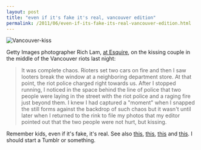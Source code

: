 ```yaml
---
layout: post
title: "even if it's fake it's real, vancouver edition"
permalink: /2011/06/even-if-its-fake-its-real-vancouver-edition.html
---
```


<p><img class="asset  asset-image at-xid-6a00d8341c4f5f53ef0154330fd2e6970c" alt="Vancouver-kiss" title="Vancouver-kiss" src="http://sippey.typepad.com/.a/6a00d8341c4f5f53ef0154330fd2e6970c-500wi" /></a></p>

<p>Getty Images photographer Rich Lam, <a href="http://www.esquire.com/blogs/politics/vancouver-riots-2011-photo-5929916">at Esquire</a>, on the kissing couple in the middle of the Vancouver riots last night:</p>

<blockquote><p>It was complete chaos. Rioters set two cars on fire and then I saw looters break the window at a neighboring department store. At that point, the riot police charged right towards us. After I stopped running, I noticed in the space behind the line of police that two people were laying in the street with the riot police and a raging fire just beyond them. I knew I had captured a "moment" when I snapped the still forms against the backdrop of such chaos but it wasn't until later when I returned to the rink to file my photos that my editor pointed out that the two people were not hurt, but kissing.</p></blockquote>

<p>Remember kids, even if it's fake, it's real.  See also <a href="http://www.sippey.com/2010/11/even-if-its-fake-its-real.html">this</a>, <a href="http://www.sippey.com/2011/05/studio-60-impersonators-on-twitter-even-if-its-fake-its-real.html">this</a>, <a href="http://www.sippey.com/2011/05/even-if-its-fake-its-real.html">this</a> and <a href="http://www.sippey.com/2011/01/the-real-and-fake-spiral-jetty.html">this</a>. I should start a Tumblr or something.</p>


